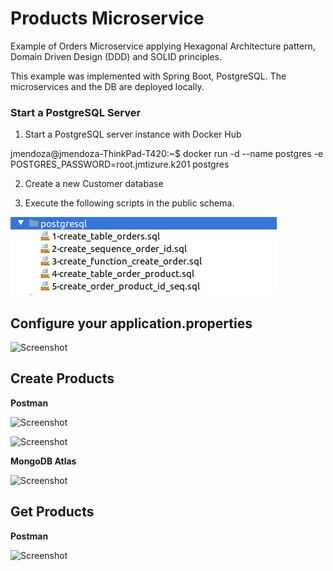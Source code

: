 # Products Microservice

Example of Orders Microservice applying Hexagonal Architecture pattern, Domain Driven Design (DDD) and SOLID principles.

This example was implemented with Spring Boot, PostgreSQL. The microservices and the DB are deployed locally.

### Start a PostgreSQL Server 

1. Start a PostgreSQL server instance with Docker Hub

jmendoza@jmendoza-ThinkPad-T420:~$ docker run -d --name postgres -e POSTGRES_PASSWORD=root.jmtizure.k201 postgres

2. Create a new Customer database

3. Execute the following scripts in the public schema.

![Screenshot](prtsc/Order-4.png)
 

## Configure your application.properties

![Screenshot](prtsc/Product-2.png)

## Create Products

**Postman**

![Screenshot](prtsc/Product-3.png)

![Screenshot](prtsc/Product-3.1.png)


**MongoDB Atlas**

![Screenshot](prtsc/Product-3.2.png)

## Get Products

**Postman**

![Screenshot](prtsc/Product-4.png)

